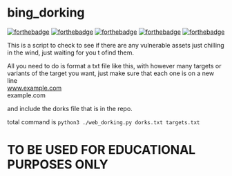 # bing_dorking
 
[![forthebadge](https://forthebadge.com/images/badges/fuck-it-ship-it.svg)](https://forthebadge.com)
[![forthebadge](https://forthebadge.com/images/badges/contains-cat-gifs.svg)](https://forthebadge.com)
[![forthebadge](https://forthebadge.com/images/badges/60-percent-of-the-time-works-every-time.svg)](https://forthebadge.com)
[![forthebadge](https://forthebadge.com/images/badges/compatibility-club-penguin.svg)](https://forthebadge.com)
[![forthebadge](https://forthebadge.com/images/badges/contains-technical-debt.svg)](https://forthebadge.com)

This is a script to check to see if there are any vulnerable assets just chilling in the wind, just waiting for you t ofind them.

All you need to do is format a txt file like this, with however many targets or variants of the target you want, just make sure that each one is on a new line <br>
www.example.com <br>
example.com

and include the dorks file that is in the repo.

total command is ```python3 ./web_dorking.py dorks.txt targets.txt```

# TO BE USED FOR EDUCATIONAL PURPOSES ONLY